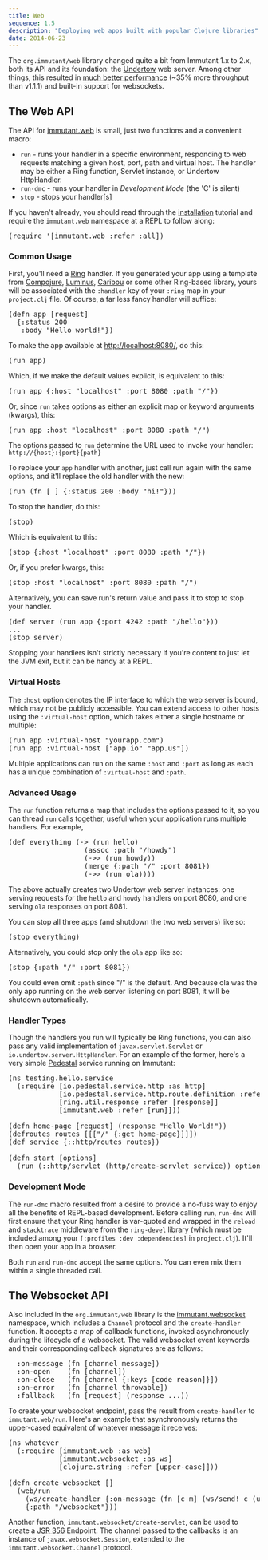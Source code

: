 ```yaml
---
title: Web
sequence: 1.5
description: "Deploying web apps built with popular Clojure libraries"
date: 2014-06-23
---
```


The `org.immutant/web` library changed quite a bit from Immutant 1.x
to 2.x, both its API and its foundation: the [Undertow] web server.
Among other things, this resulted in
[much better performance](https://github.com/ptaoussanis/clojure-web-server-benchmarks)
(~35% more throughput than v1.1.1) and built-in support for
websockets.

## The Web API

The API for [immutant.web] is small, just two functions and a
convenient macro:

* `run` - runs your handler in a specific environment, responding to
  web requests matching a given host, port, path and virtual host. The
  handler may be either a Ring function, Servlet instance, or Undertow
  HttpHandler.
* `run-dmc` - runs your handler in *Development Mode* (the 'C' is silent)
* `stop` - stops your handler[s]

If you haven't already, you should read through the [installation]
tutorial and require the `immutant.web` namespace at a REPL to follow
along:

<pre class="syntax clojure">(require '[immutant.web :refer :all])</pre>

### Common Usage

First, you'll need a [Ring] handler. If you generated your app using a
template from [Compojure], [Luminus], [Caribou] or some other
Ring-based library, yours will be associated with the `:handler` key
of your `:ring` map in your `project.clj` file. Of course, a far less
fancy handler will suffice:

<pre class="syntax clojure">(defn app [request]
  {:status 200
   :body "Hello world!"})
</pre>

To make the app available at <http://localhost:8080/>, do this:

<pre class="syntax clojure">(run app)</pre>

Which, if we make the default values explicit, is equivalent to this:

<pre class="syntax clojure">(run app {:host "localhost" :port 8080 :path "/"})</pre>

Or, since `run` takes options as either an explicit map or keyword
arguments (kwargs), this:

<pre class="syntax clojure">(run app :host "localhost" :port 8080 :path "/")</pre>

The options passed to `run` determine the URL used to invoke your
handler: `http://{host}:{port}{path}`

To replace your `app` handler with another, just call run again with
the same options, and it'll replace the old handler with the new:

<pre class="syntax clojure">(run (fn [_] {:status 200 :body "hi!"}))</pre>

To stop the handler, do this:

<pre class="syntax clojure">(stop)</pre>

Which is equivalent to this:

<pre class="syntax clojure">(stop {:host "localhost" :port 8080 :path "/"})</pre>

Or, if you prefer kwargs, this:

<pre class="syntax clojure">(stop :host "localhost" :port 8080 :path "/")</pre>

Alternatively, you can save run's return value and pass it to stop to
stop your handler.

<pre class="syntax clojure">(def server (run app {:port 4242 :path "/hello"}))
...
(stop server)
</pre>

Stopping your handlers isn't strictly necessary if you're content to
just let the JVM exit, but it can be handy at a REPL.

### Virtual Hosts

The `:host` option denotes the IP interface to which the web server is
bound, which may not be publicly accessible. You can extend access to
other hosts using the `:virtual-host` option, which takes either a
single hostname or multiple:

<pre class="syntax clojure">(run app :virtual-host "yourapp.com")
(run app :virtual-host ["app.io" "app.us"])
</pre>

Multiple applications can run on the same `:host` and `:port` as long
as each has a unique combination of `:virtual-host` and `:path`.

### Advanced Usage

The `run` function returns a map that includes the options passed to
it, so you can thread `run` calls together, useful when your
application runs multiple handlers. For example,

<pre class="syntax clojure">(def everything (-> (run hello)
                  (assoc :path "/howdy")
                  (->> (run howdy))
                  (merge {:path "/" :port 8081})
                  (->> (run ola))))
</pre>

The above actually creates two Undertow web server instances: one
serving requests for the `hello` and `howdy` handlers on port 8080,
and one serving `ola` responses on port 8081.

You can stop all three apps (and shutdown the two web servers) like
so:

<pre class="syntax clojure">(stop everything)</pre>

Alternatively, you could stop only the `ola` app like so:

<pre class="syntax clojure">(stop {:path "/" :port 8081})</pre>

You could even omit `:path` since "/" is the default. And because ola
was the only app running on the web server listening on port 8081, it
will be shutdown automatically.

### Handler Types

Though the handlers you run will typically be Ring functions, you can
also pass any valid implementation of `javax.servlet.Servlet` or
`io.undertow.server.HttpHandler`. For an example of the former, here's
a very simple [Pedestal] service running on Immutant:

<pre class="syntax clojure">(ns testing.hello.service
  (:require [io.pedestal.service.http :as http]
            [io.pedestal.service.http.route.definition :refer [defroutes]]
            [ring.util.response :refer [response]]
            [immutant.web :refer [run]]))

(defn home-page [request] (response "Hello World!"))
(defroutes routes [[["/" {:get home-page}]]])
(def service {::http/routes routes})

(defn start [options]
  (run (::http/servlet (http/create-servlet service)) options))
</pre>

### Development Mode

The `run-dmc` macro resulted from a desire to provide a no-fuss way to
enjoy all the benefits of REPL-based development. Before calling
`run`, `run-dmc` will first ensure that your Ring handler is
var-quoted and wrapped in the `reload` and `stacktrace` middleware
from the `ring-devel` library (which must be included among your
`[:profiles :dev :dependencies]` in `project.clj`). It'll then open
your app in a browser.

Both `run` and `run-dmc` accept the same options. You can even mix
them within a single threaded call.

## The Websocket API

Also included in the `org.immutant/web` library is the
[immutant.websocket] namespace, which includes a `Channel` protocol
and the `create-handler` function. It accepts a map of callback
functions, invoked asynchronously during the lifecycle of a websocket.
The valid websocket event keywords and their corresponding callback
signatures are as follows:

<pre class="syntax clojure">  :on-message (fn [channel message])
  :on-open    (fn [channel])
  :on-close   (fn [channel {:keys [code reason]}])
  :on-error   (fn [channel throwable])
  :fallback   (fn [request] (response ...))
</pre>

To create your websocket endpoint, pass the result from
`create-handler` to `immutant.web/run`. Here's an example that
asynchronously returns the upper-cased equivalent of whatever message
it receives:

<pre class="syntax clojure">(ns whatever
  (:require [immutant.web :as web]
            [immutant.websocket :as ws]
            [clojure.string :refer [upper-case]]))

(defn create-websocket []
  (web/run
    (ws/create-handler {:on-message (fn [c m] (ws/send! c (upper-case m)))})
    {:path "/websocket"}))
</pre>

Another function, `immutant.websocket/create-servlet`, can be used to
create a [JSR 356] Endpoint. The channel passed to the callbacks is an
instance of `javax.websocket.Session`, extended to the
`immutant.websocket.Channel` protocol.


[immutant.web]: https://projectodd.ci.cloudbees.com/job/immutant2-incremental/lastSuccessfulBuild/artifact/target/apidocs/immutant.web.html
[immutant.websocket]: https://projectodd.ci.cloudbees.com/job/immutant2-incremental/lastSuccessfulBuild/artifact/target/apidocs/immutant.websocket.html
[Undertow]: http://undertow.io/
[Ring]: https://github.com/ring-clojure/ring/wiki
[installation]: /tutorials/installation/
[Pedestal]: https://github.com/pedestal/pedestal
[JSR 356]: https://jcp.org/en/jsr/detail?id=356
[Compojure]: https://github.com/weavejester/compojure
[Luminus]: http://www.luminusweb.net/
[Caribou]: http://let-caribou.in/
